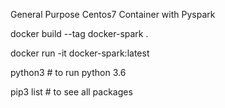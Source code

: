 General Purpose Centos7 Container with Pyspark

docker build --tag docker-spark .

docker run -it docker-spark:latest

python3 # to run python 3.6

pip3 list # to see all packages